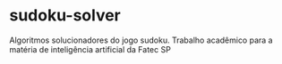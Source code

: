 # sudoku-solver
Algoritmos solucionadores do jogo sudoku. Trabalho acadêmico para a matéria de inteligência artificial da Fatec SP 
